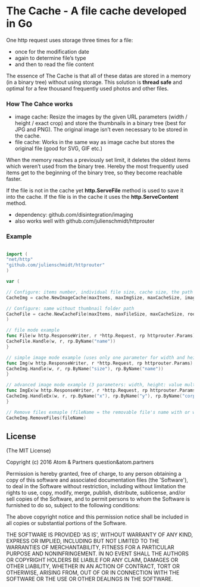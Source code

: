 The Cache - A file cache developed in Go
========

One http request uses storage three times for a file:
* once for the modification date
* again to determine file’s type
* and then to read the file content

The essence of The Cache is that all of these datas are stored in a memory (in a binary tree) without using storage.
This solution is **thread safe** and optimal for a few thousand frequently used photos and other files.


### How The Cahce works

* image cache: Resize the images by the given URL parameters (width / height / exact crop) and store the thumbnails in a binary tree (best for JPG and PNG). The original image isn’t even necessary to be stored in the cache.
* file cache: Works in the same way as image cache but stores the original file (good for SVG, GIF etc.)

When the memory reaches a previously set limit, it deletes the oldest items which weren’t used from the binary tree.
Hereby the most frequently used items get to the beginning of the binary tree, so they become reachable faster.

If the file is not in the cache yet **http.ServeFile** method is used to save it into the cache.
If the file is in the cache it uses the **http.ServeContent** method.

* dependency: github.com/disintegration/imaging
* also works well with github.com/julienschmidt/httprouter


### Example

```go

import (
"net/http"
"github.com/julienschmidt/httprouter"
)

var (

// Configure: items number, individual file size, cache size, the path of the original images, the path of the thumbnails (existing folder required)
CacheImg = cache.NewImageCache(maxItems, maxImgSize, maxCacheSize, imagePath,, thumbPath )

// Configure: same without thumbnail folder path
CacheFile = cache.NewCacheFile(maxItems, maxFileSize, maxCacheSize, rootPath)
)

// file mode example
func File(w http.ResponseWriter, r *http.Request, rp httprouter.Params) {
CacheFile.Handle(w, r, rp.ByName("name"))
}

// simple image mode example (uses only one parameter for width and height: value multiplied by 100, no crop)
func Img(w http.ResponseWriter, r *http.Request, rp httprouter.Params) {
CacheImg.Handle(w, r, rp.ByName("size"), rp.ByName("name"))
}

// advanced image mode example (3 parameters: width, height: value multiplied by 100, and crop: 1 = crop to the exact size, 0 = fit into the requested size)
func ImgEx(w http.ResponseWriter, r *http.Request, rp httprouter.Params) {
CacheImg.HandleEx(w, r, rp.ByName("x"), rp.ByName("y"), rp.ByName("corp"), rp.ByName("name"))
}

// Remove files exmaple (fileName = the removable file's name with or without extension or a number if the file name an ID from the database)
CacheImg.RemoveFiles(fileName)

```

## License 

(The MIT License)

Copyright (c) 2016 Atom & Partners question&atom.partners

Permission is hereby granted, free of charge, to any person obtaining
a copy of this software and associated documentation files (the
'Software'), to deal in the Software without restriction, including
without limitation the rights to use, copy, modify, merge, publish,
distribute, sublicense, and/or sell copies of the Software, and to
permit persons to whom the Software is furnished to do so, subject to
the following conditions:

The above copyright notice and this permission notice shall be
included in all copies or substantial portions of the Software.

THE SOFTWARE IS PROVIDED 'AS IS', WITHOUT WARRANTY OF ANY KIND,
EXPRESS OR IMPLIED, INCLUDING BUT NOT LIMITED TO THE WARRANTIES OF
MERCHANTABILITY, FITNESS FOR A PARTICULAR PURPOSE AND NONINFRINGEMENT.
IN NO EVENT SHALL THE AUTHORS OR COPYRIGHT HOLDERS BE LIABLE FOR ANY
CLAIM, DAMAGES OR OTHER LIABILITY, WHETHER IN AN ACTION OF CONTRACT,
TORT OR OTHERWISE, ARISING FROM, OUT OF OR IN CONNECTION WITH THE
SOFTWARE OR THE USE OR OTHER DEALINGS IN THE SOFTWARE.